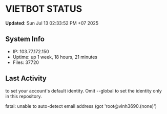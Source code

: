 # VIETBOT STATUS
**Updated**: Sun Jul 13 02:33:52 PM +07 2025

## System Info
- IP: 103.77.172.150
- Uptime: up 1 week, 18 hours, 21 minutes
- Files: 37720

## Last Activity

to set your account's default identity.
Omit --global to set the identity only in this repository.

fatal: unable to auto-detect email address (got 'root@vinh3690.(none)')
